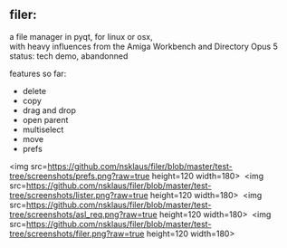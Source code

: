 filer:   
---   
a file manager in pyqt, for linux or osx,   
with heavy influences from the Amiga Workbench and Directory Opus 5  
status: tech demo, abandonned
  
features so far:
- delete
- copy
- drag and drop
- open parent
- multiselect
- move
- prefs

<img src=https://github.com/nsklaus/filer/blob/master/test-tree/screenshots/prefs.png?raw=true height=120 width=180>&nbsp;
<img src=https://github.com/nsklaus/filer/blob/master/test-tree/screenshots/lister.png?raw=true height=120 width=180>&nbsp;
<img src=https://github.com/nsklaus/filer/blob/master/test-tree/screenshots/asl_req.png?raw=true height=120 width=180>&nbsp;
<img src=https://github.com/nsklaus/filer/blob/master/test-tree/screenshots/filer.png?raw=true height=120 width=180>&nbsp;


